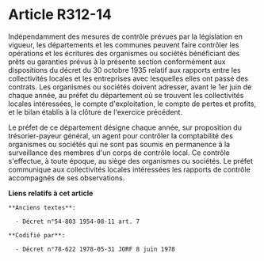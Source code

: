 # Article R312-14

Indépendamment des mesures de contrôle prévues par la législation en vigueur, les départements et les communes peuvent faire
contrôler les opérations et les écritures des organismes ou sociétés bénéficiant des prêts ou garanties prévus à la présente
section conformément aux dispositions du décret du 30 octobre 1935 relatif aux rapports entre les collectivités locales et
les entreprises avec lesquelles elles ont passé des contrats. Les organismes ou sociétés doivent adresser, avant le 1er juin
de chaque année, au préfet du département où se trouvent les collectivités locales intéressées, le compte d'exploitation, le
compte de pertes et profits, et le bilan établis à la clôture de l'exercice précédent.

Le préfet de ce département désigne chaque année, sur proposition du trésorier-payeur général, un agent pour contrôler la
comptabilité des organismes ou sociétés qui ne sont pas soumis en permanence à la surveillance des membres d'un corps de
contrôle local. Ce contrôle s'effectue, à toute époque, au siège des organismes ou sociétés. Le préfet communique aux
collectivités locales intéressées les rapports de contrôle accompagnés de ses observations.

**Liens relatifs à cet article**

	**Anciens textes**:

	  - Décret n°54-803 1954-08-11 art. 7

	**Codifié par**:

	  - Décret n°78-622 1978-05-31 JORF 8 juin 1978
